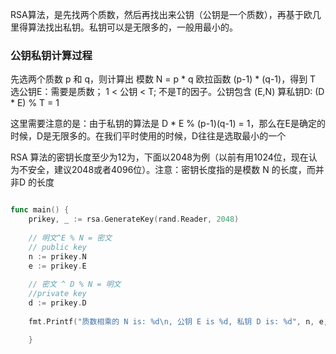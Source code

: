 RSA算法，是先找两个质数，然后再找出来公钥（公钥是一个质数），再基于欧几里得算法找出私钥。私钥可以是无限多的，一般用最小的。
### 公钥私钥计算过程

先选两个质数 p 和 q，则计算出 模数 N = p * q
欧拉函数 (p-1) * (q-1)，得到 T
选公钥E：需要是质数； 1 < 公钥 < T; 不是T的因子。公钥包含 (E,N)
算私钥D: (D * E) % T = 1

这里需要注意的是：由于私钥的算法是 D * E % (p-1)(q-1) = 1，那么在E是确定的时候，D是无限多的。在我们平时使用的时候，D往往是选取最小的一个

RSA 算法的密钥长度至少为12为，下面以2048为例（以前有用1024位，现在认为不安全，建议2048或者4096位）。注意：密钥长度指的是模数 N 的长度，而并非D 的长度
```go

func main() {  
    prikey, _ := rsa.GenerateKey(rand.Reader, 2048)  
  
    // 明文^E % N = 密文  
    // public key  
    n := prikey.N  
    e := prikey.E  
  
    // 密文 ^ D % N = 明文  
    //private key  
    d := prikey.D  
  
    fmt.Printf("质数相乘的 N is: %d\n, 公钥 E is %d, 私钥 D is: %d", n, e, d)  

    }
```